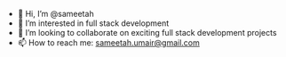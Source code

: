 - 👋 Hi, I’m @sameetah
- 👀 I’m interested in full stack development
- 💞️ I’m looking to collaborate on exciting full stack development projects
- 📫 How to reach me: sameetah.umair@gmail.com

<!---
sameetah/sameetah is a ✨ special ✨ repository because its `README.md` (this file) appears on your GitHub profile.
You can click the Preview link to take a look at your changes.
--->
